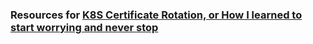 ### Resources for [K8S Certificate Rotation, or How I learned to start worrying and never stop](https://cfp.cloud-native.rejekts.io/cloud-native-rejekts-na-2019/talk/NV7ZU8/)


